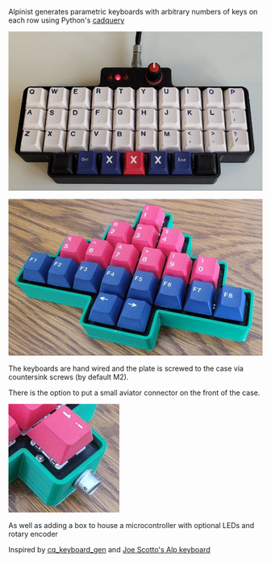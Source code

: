 Alpinist generates parametric keyboards with arbitrary numbers of keys on each row using Python's [cadquery](https://github.com/CadQuery/cadquery) 



![BensAlp](img/bensalp.jpg)

![Tbaum](img/Tbaum.jpg)

The keyboards are hand wired and the plate is screwed to the case via countersink screws (by default M2). 

There is the option to put a small aviator connector on the front of the case. 

![aviator](img/aviator.jpg)

As well as adding a box to house a microcontroller with optional LEDs and rotary encoder

Inspired by [cq_keyboard_gen](https://github.com/mryndzionek/cq_keyboard_gen) and [Joe Scotto's Alp keyboard](https://scottokeebs.com/blogs/keyboards/scottoalp-handwired-keyboard)



